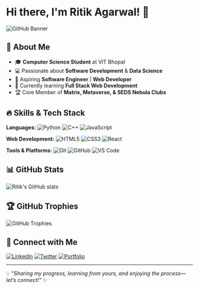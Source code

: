 # Hi there, I'm Ritik Agarwal! 👋

![GitHub Banner](./your-header-image-real.png)

## 🚀 About Me

- 🎓 **Computer Science Student** at VIT Bhopal
- 💻 Passionate about **Software Development** & **Data Science**
- 🚀 Aspiring **Software Engineer** | **Web Developer**
- 🌱 Currently learning **Full Stack Web Development**
- 🏆 Core Member of **Matrix, Metaverse, & SEDS Nebula Clubs**

## 🔥 Skills & Tech Stack

**Languages:**
![Python](https://img.shields.io/badge/Python-3776AB?style=for-the-badge&logo=python&logoColor=white)
![C++](https://img.shields.io/badge/C++-00599C?style=for-the-badge&logo=c%2B%2B&logoColor=white)
![JavaScript](https://img.shields.io/badge/JavaScript-F7DF1E?style=for-the-badge&logo=javascript&logoColor=black)

**Web Development:**
![HTML5](https://img.shields.io/badge/HTML5-E34F26?style=for-the-badge&logo=html5&logoColor=white)
![CSS3](https://img.shields.io/badge/CSS3-1572B6?style=for-the-badge&logo=css3&logoColor=white)
![React](https://img.shields.io/badge/React-20232A?style=for-the-badge&logo=react&logoColor=61DAFB)

**Tools & Platforms:**
![Git](https://img.shields.io/badge/Git-F05032?style=for-the-badge&logo=git&logoColor=white)
![GitHub](https://img.shields.io/badge/GitHub-181717?style=for-the-badge&logo=github&logoColor=white)
![VS Code](https://img.shields.io/badge/VS%20Code-007ACC?style=for-the-badge&logo=visual-studio-code&logoColor=white)

## 📊 GitHub Stats
![Ritik's GitHub stats](https://github-readme-stats.vercel.app/api?username=Ritik0712-ai&show_icons=true&theme=radical)

## 🏆 GitHub Trophies
![GitHub Trophies](https://github-profile-trophy.vercel.app/?username=Ritik0712-ai&theme=onedark&margin-w=15)

## 🔗 Connect with Me

[![LinkedIn](https://img.shields.io/badge/LinkedIn-0A66C2?style=for-the-badge&logo=linkedin&logoColor=white)](https://www.linkedin.com/in/your-profile)
[![Twitter](https://img.shields.io/badge/Twitter-1DA1F2?style=for-the-badge&logo=twitter&logoColor=white)](https://twitter.com/your-profile)
[![Portfolio](https://img.shields.io/badge/Portfolio-000?style=for-the-badge&logo=firefox&logoColor=white)](https://your-portfolio.com)

---
💡 _"Sharing my progress, learning from yours, and enjoying the process—let’s connect!"_ ✨


<!--
**Ritik0712-ai/Ritik0712-ai** is a ✨ _special_ ✨ repository because its `README.md` (this file) appears on your GitHub profile.

Here are some ideas to get you started:

- 🔭 I’m currently working on ...
- 🌱 I’m currently learning ...
- 👯 I’m looking to collaborate on ...
- 🤔 I’m looking for help with ...
- 💬 Ask me about ...
- 📫 How to reach me: ...
- 😄 Pronouns: ...
- ⚡ Fun fact: ...
-->
